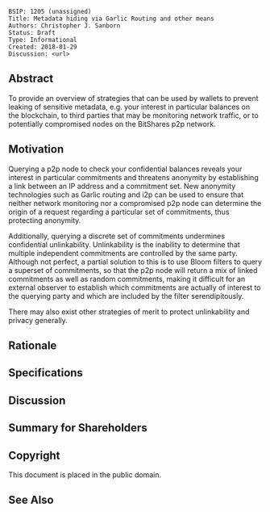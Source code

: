     BSIP: 1205 (unassigned)
    Title: Metadata hiding via Garlic Routing and other means
    Authors: Christopher J. Sanborn
    Status: Draft
    Type: Informational
    Created: 2018-01-29
    Discussion: <url>


## Abstract

To provide an overview of strategies that can be used by wallets to prevent leaking of sensitive metadata, e.g. your interest in particular balances on the blockchain, to third parties that may be monitoring network traffic, or to potentially compromised nodes on the BitShares p2p network.

## Motivation

Querying a p2p node to check your confidential balances reveals your interest in particular commitments and threatens anonymity by establishing a link between an IP address and a commitment set.  New anonymity technologies such as Garlic routing and i2p can be used to ensure that neither network monitoring nor a compromised p2p node can determine the origin of a request regarding a particular set of commitments, thus protecting anonymity.

Additionally, querying a discrete set of commitments undermines confidential unlinkability.  Unlinkability is the inability to determine that multiple independent commitments are controlled by the same party.  Although not perfect, a partial solution to this is to use Bloom filters to query a superset of commitments, so that the p2p node will return a mix of linked commitments as well as random commitments, making it difficult for an external observer to establish which commitments are actually of interest to the querying party and which are included by the filter serendipitously.

There may also exist other strategies of merit to protect unlinkability and privacy generally.

## Rationale
## Specifications
## Discussion
## Summary for Shareholders
## Copyright

This document is placed in the public domain.

## See Also
